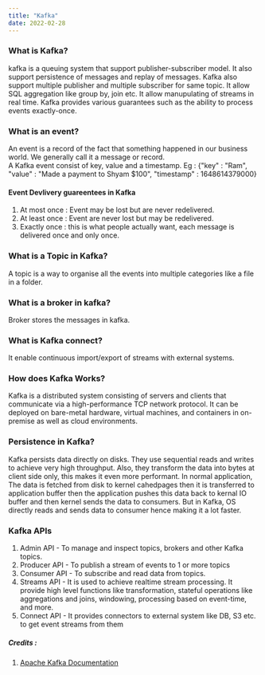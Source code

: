 ```yaml
---
title: "Kafka"
date: 2022-02-28
---
```


### What is Kafka?
kafka is a queuing system that support publisher-subscriber model. It also support persistence of messages and replay of messages. Kafka also support multiple publisher and multiple subscriber for same topic. It allow SQL aggregation like group by, join etc. It allow manupulating of streams in real time. Kafka provides various guarantees such as the ability to process events exactly-once.

### What is an event?
An event is a record of the fact that something happened in our business world. We generally call it a message or record.  
A Kafka event consist of key, value and a timestamp.
Eg : {"key" : "Ram", "value" : "Made a payment to Shyam $100", "timestamp" : 1648614379000}

#### Event Devlivery guareentees in Kafka
1. At most once : Event may be lost but are never redelivered.
2. At least once : Event are never lost but may be redelivered.
3. Exactly once : this is what people actually want, each message is delivered once and only once.

### What is a Topic in Kafka?
A topic is a way to organise all the events into multiple categories like a file in a folder.

### What is a broker in kafka?
Broker stores the messages in kafka.

### What is Kafka connect?
It enable continuous import/export of streams with external systems.

### How does Kafka Works?
Kafka is a distributed system consisting of servers and clients that communicate via a high-performance TCP network protocol. It can be deployed on bare-metal hardware, virtual machines, and containers in on-premise as well as cloud environments. 

### Persistence in Kafka?
Kafka persists data directly on disks. They use sequential reads and writes to achieve very high throughput. Also, they transform the data into bytes at client side only, this makes it even more performant. In normal application, The data is fetched from disk to kernel cahedpages then it is transferred to application buffer then the application pushes this data back to kernal IO buffer and then kernel sends the data to consumers. But in Kafka, OS directly reads and sends data to consumer hence making it a lot faster.

### Kafka APIs
1. Admin API - To manage and inspect topics, brokers and other Kafka topics.
2. Producer API - To publish a stream of events to 1 or more topics
3. Consumer API - To subscribe and read data from topics.
4. Streams API - It is used to achieve realtime stream processing. It provide high level functions like transformation, stateful operations like aggregations and joins, windowing, processing based on event-time, and more.
5. Connect API - It provides connectors to external system like DB, S3 etc. to get event streams from them

##### Credits :  
1. [Apache Kafka Documentation](https://kafka.apache.org/documentation/#gettingStarted)
